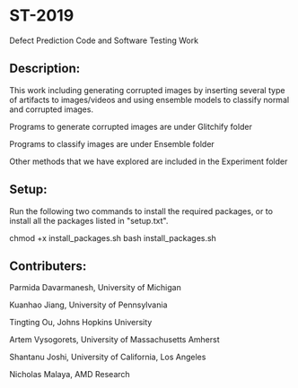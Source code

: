 # ST-2019
Defect Prediction Code and Software Testing Work


## Description:

This work including generating corrupted images by inserting several type of artifacts to images/videos and using ensemble models to classify normal and corrupted images.


Programs to generate corrupted images are under Glitchify folder

Programs to classify images are under Ensemble folder

Other methods that we have explored are included in the Experiment folder


## Setup:

Run the following two commands to install the required packages, or to install all the packages listed in "setup.txt".

chmod +x install_packages.sh
bash install_packages.sh


## Contributers:

Parmida Davarmanesh, University of Michigan

Kuanhao Jiang, University of Pennsylvania

Tingting Ou, Johns Hopkins University

Artem Vysogorets, University of Massachusetts Amherst

Shantanu Joshi, University of California, Los Angeles

Nicholas Malaya, AMD Research